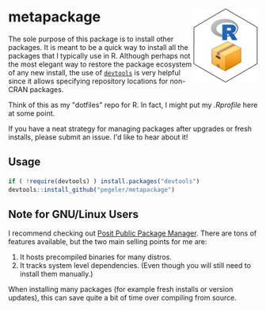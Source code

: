# metapackage <img src='hex-rpkgs.png' align='right' height='150' />

The sole purpose of this package is to install other packages. It is meant to be
a quick way to install all the packages that I typically use in R. Although
perhaps not the most elegant way to restore the package ecosystem of any new
install, the use of [`devtools`](https://cran.r-project.org/package=devtools) is
very helpful since it allows specifying repository locations for non-CRAN
packages.

Think of this as my "dotfiles" repo for R. In fact, I might put my _.Rprofile_
here at some point.

If you have a neat strategy for managing packages after upgrades or fresh
installs, please submit an issue. I'd like to hear about it!

## Usage

```r
if ( !require(devtools) ) install.packages("devtools")
devtools::install_github("pegeler/metapackage")
```

## Note for GNU/Linux Users

I recommend checking out [Posit Public Package Manager](https://packagemanager.posit.co/).
There are tons of features available, but the two main selling points for me are:

1. It hosts precompiled binaries for many distros.
2. It tracks system level dependencies. (Even though you will still need to install them manually.)

When installing many packages (for example fresh installs or version updates), this can
save quite a bit of time over compiling from source.
